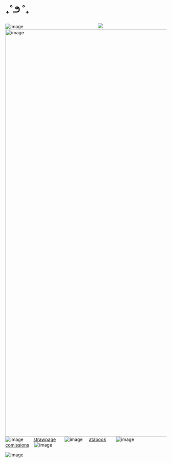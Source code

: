 #          ₊˚౨           ˚₊                      
![image](https://github.com/user-attachments/assets/1a392609-46fb-448b-ba50-1cb562de1947)
 ‎ ‎ ‎ ‎ ‎ ‎ ‎ ‎ ‎‎ ‎ ‎ ‎ ‎ ‎ ‎ ‎ ‎ ‎ ‎ ‎ ‎ ‎‎ ‎ ‎ ‎ ‎ ‎‎ ‎ ‎ ‎ ‎ ‎  ‎ ‎ ‎ ‎ ‎ ‎  ‎ ‎ ‎ ‎ ‎ ‎ ‎ ‎ ‎ ‎  ‎ ‎ ‎ ‎ ‎  ‎ ‎ ‎ ‎ ‎ ‎  ‎ ‎ ‎ ‎ ‎‎ ‎ ‎‎ ‎ ‎ ‎ ‎ ‎ ‎ ‎‎ ‎ ‎ ‎ ‎ ‎ ‎  ‎‎   ‎ ‎ ‎ ‎ ‎ ‎‎ ‎  ‎ ‎ ‎ ‎ ‎ ‎ ‎ ‎ ‎‎‎ ‎ ‎ ‎ ‎ ‎‎  ‎  ‎‎ ‎ ‎ ‎ ‎ ‎ ‎ ‎‎‎![](https://komarev.com/ghpvc/?username=Tulipsm0ker&label=🗡&color=0d001a&style=plastic)
<img width="1661" height="1273" alt="image" src="https://github.com/user-attachments/assets/bb8395f6-b97e-4a26-a9ab-8a5ca06d7857" />
‎ ‎ ‎ ‎ ‎ ‎ ‎ ‎‎ ‎ ‎ ‎ ‎ ‎ ‎ ‎ ‎ ‎ ‎ ‎ ‎ ‎ ‎ ‎ ‎ ‎ ‎ ‎ ‎ ‎ ‎ ‎ ‎ ‎ ‎ ‎ ‎ ‎ ‎ ‎ ‎ ‎ ‎ ‎ ‎ ‎ ‎ ‎ ‎ ‎ ‎ ‎ ‎  ‎ ‎ ‎ ‎ ‎ ‎ ‎ ‎ ‎ ‎ ‎ ‎ ‎ ‎ ![image](https://files.catbox.moe/j70iq0.gif) ‎ ‎ ‎ ‎ ‎‎ ‎ ‎ [strawpage](https://shavedice.straw.page)‎ ‎ ‎ ‎ ‎ ‎ ‎ ![image](https://files.catbox.moe/duxsmq.gif)   ‎ ‎ ‎‎‎ ‎ ‎‎[atabook](https://tulipsmoker.atabook.org)   ‎ ‎ ‎ ‎ ‎ ‎ ‎ ![image](https://files.catbox.moe/w9t3z6.gif) ‎ ‎ ‎ ‎ ‎ ‎ ‎[comissions](https://icycomissions.straw.page)   ‎ ‎ ‎‎‎ ‎![image](https://files.catbox.moe/554hg2.gif)

![image](https://github.com/user-attachments/assets/1a392609-46fb-448b-ba50-1cb562de1947)

